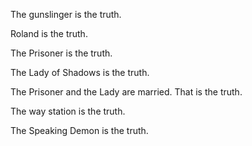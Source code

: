 <p>The gunslinger is the truth.
<p>Roland is the truth.
<p>The Prisoner is the truth.
<p>The Lady of Shadows is the truth.
<p>The Prisoner and the Lady are married. That is the truth.
<p>The way station is the truth.
<p>The Speaking Demon is the truth.
